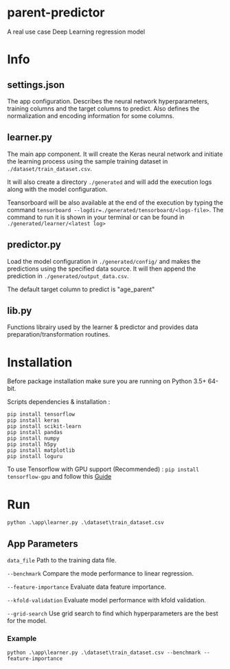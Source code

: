 # parent-predictor
 A real use case Deep Learning regression model

# Info
## settings.json
The app configuration. Describes the neural network hyperparameters, training columns and the target columns to predict.
Also defines the normalization and encoding information for some columns.

## learner.py
The main app component. It will create the Keras neural network and initiate the learning process using the sample training dataset in `./dataset/train_dataset.csv`.

It will also create a directory `./generated` and will add the execution logs along with the model configuration.

Teansorboard will be also available at the end of the execution by typing the command `tensorboard --logdir=./generated/tensorboard/<logs-file>`.
The command to run it is shown in your terminal or can be found in `./generated/learner/<latest log>`

## predictor.py
Load the model configuration in `./generated/config/` and makes the predictions using the specified data source.
It will then append the prediction in `./generated/output_data.csv`.

The default target column to predict is "age_parent"

## lib.py
Functions librairy used by the learner & predictor and provides data preparation/transformation routines.

# Installation
Before package installation make sure you are running on Python 3.5+ 64-bit. 

Scripts dependencies & installation :
```
pip install tensorflow
pip install keras
pip install scikit-learn
pip install pandas
pip install numpy
pip install h5py
pip install matplotlib
pip install loguru
```

To use Tensorflow with GPU support (Recommended) :
`pip install tensorflow-gpu`
and follow this [Guide](https://www.tensorflow.org/install/gpu)

# Run 
`python .\app\learner.py .\dataset\train_dataset.csv`

## App Parameters
`data_file` Path to the training data file.

`--benchmark` Compare the mode performance to linear regression.

`--feature-importance` Evaluate data feature importance.

`--kfold-validation` Evaluate model performance with kfold validation.

`--grid-search` Use grid search to find which hyperparameters are the best for the model.

### Example
`python .\app\learner.py .\dataset\train_dataset.csv --benchmark --feature-importance`
